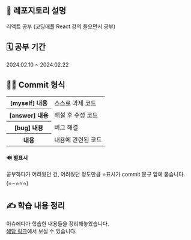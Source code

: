 ## 📢 레포지토리 설명
리액트 공부 (코딩애플 React 강의 들으면서 공부)

## 🗓️ 공부 기간
2024.02.10 ~ 2024.02.22<br/>

## 👩‍💻 Commit 형식
<table>
  <tr>
    <th>[myself] 내용</th>
    <td>스스로 과제 코드</td>
  </tr>
  <tr>
    <th>[answer] 내용</th>
    <td>해설 후 수정 코드</td>
  </tr>
  <tr>
    <th>[bug] 내용</th>
    <td>버그 해결</td>
  </tr>
  <tr>
    <th>내용</th>
    <td>내용에 관련된 코드</td>
  </tr>
</table>

#### 🔊 별표시 
공부하다가 어려웠던 건, 어려웠던 정도만큼 ⭐표시가 commit 문구 앞에 붙습니다. (⭐~⭐⭐⭐)

## ✍️ 학습 내용 정리
이슈에다가 학습한 내용들을 정리해놓았습니다. <br/>
[해당 링크](https://github.com/SeoMiYoung/react-basic/issues?q=is%3Aissue+is%3Aclosed)에서 보실 수 있습니다.

